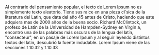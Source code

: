 Al contrario del pensamiento popular, el texto de Lorem
Ipsum no es simplemente texto aleatorio. Tiene sus raice
en una pieza cl´sica de la literatura del Latin, que data
del año 45 antes de Cristo, haciendo que este adquiera mas 
de 2000 años de la buena socio. Richard McClintock, un profeso
de Latin de la Universidad de Hampden-Sydney en Virgin
a, encontró una de las palabras más oscuras de la lengua
del latín, "consecteur", en un pasaje de Lorem Ipsum
y al seguir leyendo distintos textos del latín, descubrió
la fuente indudable. Lorem Ipsum viene de las secciones
1.10.32 y 1.10.33